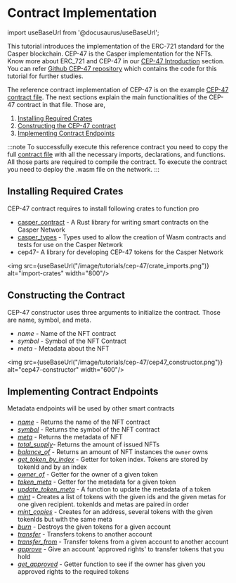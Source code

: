 
# Contract Implementation
import useBaseUrl from '@docusaurus/useBaseUrl';

This tutorial introduces the implementation of the ERC-721 standard for the Casper blockchain. CEP-47 is the Casper implementation for the NFTs. Know more about ERC_721 and CEP-47 in our [CEP-47 Introduction](/docs/dapp-dev-guide/tutorials/cep47/index) section. You can refer [Github CEP-47 repository](https://github.com/casper-ecosystem/casper-nft-cep47) which contains the code for this tutorial for further studies.

The reference contract implementation of CEP-47 is on the example [CEP-47 contract file](https://github.com/casper-ecosystem/casper-nft-cep47/blob/master/cep47/bin/cep47_token.rs). The next sections explain the main functionalities of the CEP-47 contract in that file. Those are,

1. [Installing Required Crates](./implementation#installing-required-crates)
2. [Constructing the CEP-47 contract](./implementation#constructing-the-contract)
3. [Implementing Contract Endpoints](./implementation#implementing-contract-endpoints)

:::note
 To successfully execute this reference contract you need to copy the full [contract file](https://github.com/casper-ecosystem/casper-nft-cep47/blob/master/cep47/bin/cep47_token.rs) with all the necessary imports, declarations, and functions. All those parts are required to compile the contract. To execute the contract you need to deploy the .wasm file on the network.
:::

## Installing Required Crates
CEP-47 contract requires to install following crates to function pro
- [casper_contract](https://docs.rs/casper-contract/1.3.3/casper_contract/) - A Rust library for writing smart contracts on the Casper Network
-   [casper_types](https://docs.rs/casper-types/latest/casper_types/) - Types used to allow the creation of Wasm contracts and tests for use on the Casper Network
-   cep47- A library for developing CEP-47 tokens for the Casper Network

<img src={useBaseUrl("/image/tutorials/cep-47/crate_imports.png")} alt="import-crates" width="800"/>

## Constructing the Contract    
CEP-47 constructor uses three arguments to initialize the contract. Those are name, symbol, and meta.
- *name* - Name of the NFT contract
- *symbol* - Symbol of the NFT Contract
- *meta* - Metadata about the NFT

<img src={useBaseUrl("/image/tutorials/cep-47/cep47_constructor.png")} alt="cep47-constructor" width="600"/>

## Implementing Contract Endpoints
Metadata endpoints will be used by other smart contracts

- [*name*](https://github.com/casper-ecosystem/casper-nft-cep47/blob/09b40b0caf4cfc6f73d1e5f7d5b9c868228f7621/cep47/bin/cep47_token.rs#L44-L47) - Returns the name of the NFT contract
- [*symbol*](https://github.com/casper-ecosystem/casper-nft-cep47/blob/09b40b0caf4cfc6f73d1e5f7d5b9c868228f7621/cep47/bin/cep47_token.rs#L50-L53) - Returns the symbol of the NFT contract
- [*meta*](https://github.com/casper-ecosystem/casper-nft-cep47/blob/09b40b0caf4cfc6f73d1e5f7d5b9c868228f7621/cep47/bin/cep47_token.rs#L56-L59) - Returns the metadata of NFT
- [*total_supply*](https://github.com/casper-ecosystem/casper-nft-cep47/blob/09b40b0caf4cfc6f73d1e5f7d5b9c868228f7621/cep47/bin/cep47_token.rs#L62-L65)- Returns the amount of issued NFTs
- [*balance_of*](https://github.com/casper-ecosystem/casper-nft-cep47/blob/09b40b0caf4cfc6f73d1e5f7d5b9c868228f7621/cep47/bin/cep47_token.rs#L68-L72) - Returns an amount of NFT instances the `owner` owns
- [*get_token_by_index*](https://github.com/casper-ecosystem/casper-nft-cep47/blob/09b40b0caf4cfc6f73d1e5f7d5b9c868228f7621/cep47/bin/cep47_token.rs#L75-L80) - Getter for token index. Tokens are stored by tokenId and by an index
- [*owner_of*](https://github.com/casper-ecosystem/casper-nft-cep47/blob/09b40b0caf4cfc6f73d1e5f7d5b9c868228f7621/cep47/bin/cep47_token.rs#L83-L87) - Getter for the owner of a given token
- [*token_meta*](https://github.com/casper-ecosystem/casper-nft-cep47/blob/09b40b0caf4cfc6f73d1e5f7d5b9c868228f7621/cep47/bin/cep47_token.rs#L90-L94) - Getter for the metadata for a given token
- [*update_token_meta*](https://github.com/casper-ecosystem/casper-nft-cep47/blob/09b40b0caf4cfc6f73d1e5f7d5b9c868228f7621/cep47/bin/cep47_token.rs#L97-L103) -  A function to update the metadata of a token
- [*mint*](https://github.com/casper-ecosystem/casper-nft-cep47/blob/09b40b0caf4cfc6f73d1e5f7d5b9c868228f7621/cep47/bin/cep47_token.rs#L106-L113) - Creates a list of tokens with the given ids and the given metas for one given recipient. tokenIds and metas are paired in order
- [*mint_copies*](https://github.com/casper-ecosystem/casper-nft-cep47/blob/09b40b0caf4cfc6f73d1e5f7d5b9c868228f7621/cep47/bin/cep47_token.rs#L116-L124) - Creates for an address, several tokens with the given tokenIds but with the same meta
- [*burn*](https://github.com/casper-ecosystem/casper-nft-cep47/blob/09b40b0caf4cfc6f73d1e5f7d5b9c868228f7621/cep47/bin/cep47_token.rs#L127-L133) - Destroys the given tokens for a given account
- [*transfer*](https://github.com/casper-ecosystem/casper-nft-cep47/blob/09b40b0caf4cfc6f73d1e5f7d5b9c868228f7621/cep47/bin/cep47_token.rs#L136-L142) - Transfers tokens to another account
- [*transfer_from*](https://github.com/casper-ecosystem/casper-nft-cep47/blob/09b40b0caf4cfc6f73d1e5f7d5b9c868228f7621/cep47/bin/cep47_token.rs#L145-L152) - Transfer tokens from a given account to another account
- [*approve*](https://github.com/casper-ecosystem/casper-nft-cep47/blob/09b40b0caf4cfc6f73d1e5f7d5b9c868228f7621/cep47/bin/cep47_token.rs#L155-L161) - Give an account 'approved rights' to transfer tokens that you hold
- [*get_approved*](https://github.com/casper-ecosystem/casper-nft-cep47/blob/09b40b0caf4cfc6f73d1e5f7d5b9c868228f7621/cep47/bin/cep47_token.rs#L164-L169) - Getter function to see if the owner has given you approved rights to the required tokens 
